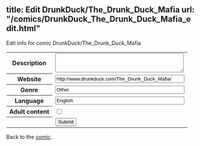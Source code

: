 title: Edit DrunkDuck/The_Drunk_Duck_Mafia
url: "/comics/DrunkDuck_The_Drunk_Duck_Mafia_edit.html"
---
Edit info for comic DrunkDuck/The_Drunk_Duck_Mafia

<form name="comic" action="http://gaepostmail.appspot.com/comic/" method="post">
<table class="comicinfo">
<tr>
<th>Description</th><td><textarea name="description" cols="40" rows="3"></textarea></td>
</tr>
<tr>
<th>Website</th><td><input type="text" name="url" value="http://www.drunkduck.com/The_Drunk_Duck_Mafia/" size="40"/></td>
</tr>
<tr>
<th>Genre</th><td><input type="text" name="genre" value="Other" size="40"/></td>
</tr>
<tr>
<th>Language</th><td><input type="text" name="language" value="English" size="40"/></td>
</tr>
<tr>
<th>Adult content</th><td><input type="checkbox" name="adult" value="adult" /></td>
</tr>
<tr>
<th></th><td>
<input type="hidden" name="comic" value="DrunkDuck_The_Drunk_Duck_Mafia" />
<input type="submit" name="submit" value="Submit" />
</td>
</tr>
</table>
</form>

Back to the [comic](DrunkDuck_The_Drunk_Duck_Mafia.html).

